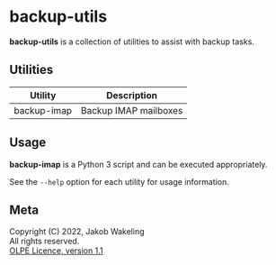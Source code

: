 # backup-utils

**backup-utils** is a collection of utilities to assist with backup tasks.

## Utilities

| Utility          | Description                      |
| ---------------- | -------------------------------- |
| backup-imap      | Backup IMAP mailboxes            |

## Usage

**backup-imap** is a Python 3 script and can be executed appropriately.

See the `--help` option for each utility for usage information.

## Meta

Copyright (C) 2022, Jakob Wakeling  
All rights reserved.  
[OLPE Licence, version 1.1](https://www.omkov.net/licences/OLPE_1.1.txt)

